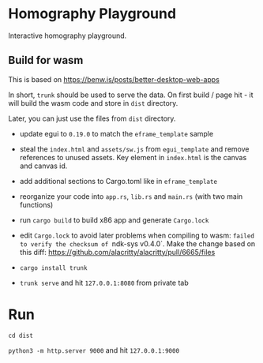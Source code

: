 # Homography Playground

Interactive homography playground.


## Build for wasm

This is based on https://benw.is/posts/better-desktop-web-apps

In short, `trunk` should be used to serve the data. On first build / page hit - it will build the wasm code and store in `dist` directory.

Later, you can just use the files from `dist` directory.

* update egui to `0.19.0` to match the ```eframe_template``` sample

* steal the `index.html` and `assets/sw.js` from ```egui_template``` and remove references to unused assets. Key element in `index.html` is the canvas and canvas id. 

* add additional sections to Cargo.toml like in ```eframe_template```

* reorganize your code into `app.rs`, `lib.rs` and `main.rs` (with two main functions)

* run `cargo build` to build x86 app and generate `Cargo.lock`

* edit `Cargo.lock` to avoid later problems when compiling to wasm: `failed to verify the checksum of `ndk-sys v0.4.0`. Make the change based on this diff: https://github.com/alacritty/alacritty/pull/6665/files

* `cargo install trunk`

* `trunk serve` and hit `127.0.0.1:8080` from private tab

# Run

`cd dist`

`python3 -m http.server 9000` and hit `127.0.0.1:9000`

